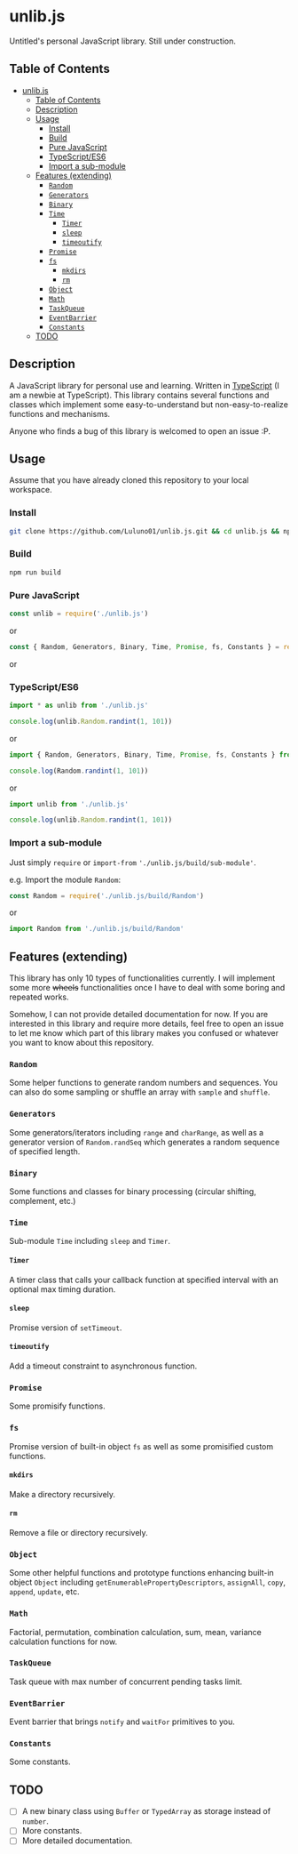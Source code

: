 # unlib.js

Untitled's personal JavaScript library. Still under construction.

## Table of Contents

- [unlib.js](#unlibjs)
  - [Table of Contents](#table-of-contents)
  - [Description](#description)
  - [Usage](#usage)
    - [Install](#install)
    - [Build](#build)
    - [Pure JavaScript](#pure-javascript)
    - [TypeScript/ES6](#typescriptes6)
    - [Import a sub-module](#import-a-sub-module)
  - [Features (extending)](#features-extending)
    - [`Random`](#random)
    - [`Generators`](#generators)
    - [`Binary`](#binary)
    - [`Time`](#time)
      - [`Timer`](#timer)
      - [`sleep`](#sleep)
      - [`timeoutify`](#timeoutify)
    - [`Promise`](#promise)
    - [`fs`](#fs)
      - [`mkdirs`](#mkdirs)
      - [`rm`](#rm)
    - [`Object`](#object)
    - [`Math`](#math)
    - [`TaskQueue`](#taskqueue)
    - [`EventBarrier`](#eventbarrier)
    - [`Constants`](#constants)
  - [TODO](#todo)

## Description

A JavaScript library for personal use and learning. Written in [TypeScript](www.typescriptlang.org) (I am a newbie at TypeScript). This library contains several functions and classes which implement some easy-to-understand but non-easy-to-realize functions and mechanisms.

Anyone who finds a bug of this library is welcomed to open an issue :P.

## Usage

Assume that you have already cloned this repository to your local workspace.

### Install

```bash
git clone https://github.com/Luluno01/unlib.js.git && cd unlib.js && npm install
```

### Build

```bash
npm run build
```

### Pure JavaScript

```JavaScript
const unlib = require('./unlib.js')
```

or

```JavaScript
const { Random, Generators, Binary, Time, Promise, fs, Constants } = require('./unlib.js')
```

or

### TypeScript/ES6

```TypeScript
import * as unlib from './unlib.js'

console.log(unlib.Random.randint(1, 101))
```

or

```TypeScript
import { Random, Generators, Binary, Time, Promise, fs, Constants } from './unlib.js'

console.log(Random.randint(1, 101))
```

or

```TypeScript
import unlib from './unlib.js'

console.log(unlib.Random.randint(1, 101))
```

### Import a sub-module

Just simply `require` or `import-from` `'./unlib.js/build/sub-module'`.

e.g. Import the module `Random`:

```JavaScript
const Random = require('./unlib.js/build/Random')
```

or

```TypeScript
import Random from './unlib.js/build/Random'
```

## Features (extending)

This library has only 10 types of functionalities currently. I will implement some more ~~wheels~~ functionalities once I have to deal with some boring and repeated works.

Somehow, I can not provide detailed documentation for now. If you are interested in this library and require more details, feel free to open an issue to let me know which part of this library makes you confused or whatever you want to know about this repository.

### `Random`

Some helper functions to generate random numbers and sequences. You can also do some sampling or shuffle an array with `sample` and `shuffle`.

### `Generators`

Some generators/iterators including `range` and `charRange`, as well as a generator version of `Random.randSeq` which generates a random sequence of specified length.

### `Binary`

Some functions and classes for binary processing (circular shifting, complement, etc.)

### `Time`

Sub-module `Time` including `sleep` and `Timer`.

#### `Timer`

A timer class that calls your callback function at specified interval with an optional max timing duration.

#### `sleep`

Promise version of `setTimeout`.

#### `timeoutify`

Add a timeout constraint to asynchronous function.

### `Promise`

Some promisify functions.

### `fs`

Promise version of built-in object `fs` as well as some promisified custom functions.

#### `mkdirs`

Make a directory recursively.

#### `rm`

Remove a file or directory recursively.

### `Object`

Some other helpful functions and prototype functions enhancing built-in object `Object` including `getEnumerablePropertyDescriptors`, `assignAll`, `copy`, `append`, `update`, etc.

### `Math`

Factorial, permutation, combination calculation, sum, mean, variance calculation functions for now.

### `TaskQueue`

Task queue with max number of concurrent pending tasks limit.

### `EventBarrier`

Event barrier that brings `notify` and `waitFor` primitives to you.

### `Constants`

Some constants.

## TODO

- [ ] A new binary class using `Buffer` or `TypedArray` as storage instead of `number`.
- [ ] More constants.
- [ ] More detailed documentation.